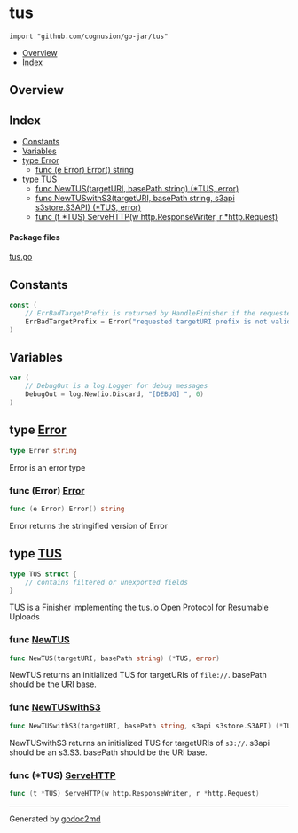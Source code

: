 

# tus
`import "github.com/cognusion/go-jar/tus"`

* [Overview](#pkg-overview)
* [Index](#pkg-index)

## <a name="pkg-overview">Overview</a>



## <a name="pkg-index">Index</a>
* [Constants](#pkg-constants)
* [Variables](#pkg-variables)
* [type Error](#Error)
  * [func (e Error) Error() string](#Error.Error)
* [type TUS](#TUS)
  * [func NewTUS(targetURI, basePath string) (*TUS, error)](#NewTUS)
  * [func NewTUSwithS3(targetURI, basePath string, s3api s3store.S3API) (*TUS, error)](#NewTUSwithS3)
  * [func (t *TUS) ServeHTTP(w http.ResponseWriter, r *http.Request)](#TUS.ServeHTTP)


#### <a name="pkg-files">Package files</a>
[tus.go](https://github.com/cognusion/go-jar/tree/master/tus/tus.go)


## <a name="pkg-constants">Constants</a>
``` go
const (
    // ErrBadTargetPrefix is returned by HandleFinisher if the requested TUS targetURL prefix does not exist
    ErrBadTargetPrefix = Error("requested targetURI prefix is not valid")
)
```

## <a name="pkg-variables">Variables</a>
``` go
var (
    // DebugOut is a log.Logger for debug messages
    DebugOut = log.New(io.Discard, "[DEBUG] ", 0)
)
```



## <a name="Error">type</a> [Error](https://github.com/cognusion/go-jar/tree/master/tus/tus.go?s=532:549#L26)
``` go
type Error string
```
Error is an error type










### <a name="Error.Error">func</a> (Error) [Error](https://github.com/cognusion/go-jar/tree/master/tus/tus.go?s=601:630#L29)
``` go
func (e Error) Error() string
```
Error returns the stringified version of Error




## <a name="TUS">type</a> [TUS](https://github.com/cognusion/go-jar/tree/master/tus/tus.go?s=735:799#L34)
``` go
type TUS struct {
    // contains filtered or unexported fields
}

```
TUS is a Finisher implementing the tus.io Open Protocol for Resumable Uploads







### <a name="NewTUS">func</a> [NewTUS](https://github.com/cognusion/go-jar/tree/master/tus/tus.go?s=1066:1119#L47)
``` go
func NewTUS(targetURI, basePath string) (*TUS, error)
```
NewTUS returns an initialized TUS for targetURIs of `file://`.
basePath should be the URI base.


### <a name="NewTUSwithS3">func</a> [NewTUSwithS3](https://github.com/cognusion/go-jar/tree/master/tus/tus.go?s=1298:1378#L53)
``` go
func NewTUSwithS3(targetURI, basePath string, s3api s3store.S3API) (*TUS, error)
```
NewTUSwithS3 returns an initialized TUS for targetURIs of `s3://`.
s3api should be an s3.S3. basePath should be the URI base.





### <a name="TUS.ServeHTTP">func</a> (\*TUS) [ServeHTTP](https://github.com/cognusion/go-jar/tree/master/tus/tus.go?s=801:864#L39)
``` go
func (t *TUS) ServeHTTP(w http.ResponseWriter, r *http.Request)
```







- - -
Generated by [godoc2md](http://godoc.org/github.com/cognusion/godoc2md)
